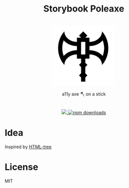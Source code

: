 <div align="center">
  <h1>Storybook Poleaxe</h1>
  <br/>
  <img src="https://raw.githubusercontent.com/theKashey/storybook-addon-poleaxe/main/assets/logo.png" alt="storybook a11y poleaxe" width="200" align="center">
  <br/>
  <br/>
   a11y axe 🪓 on a stick
  <br/> 
  <br/>
  <br/>

  <a href="https://www.npmjs.com/package/storybook-addon-poleaxe">
    <img src="https://img.shields.io/npm/v/storybook-addon-poleaxe.svg?style=flat-square" />
  </a>

  <a href="https://www.npmjs.com/package/storybook-addon-poleaxe">
   <img src="https://img.shields.io/npm/dm/storybook-addon-poleaxe.svg" alt="npm downloads">
  </a>
 <br/>
</div>

# Idea

Inspired by [HTML-tree](https://github.com/yoksel/html-tree)

# License

MIT
